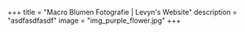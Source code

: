 +++
title = "Macro Blumen Fotografie | Levyn's Website"
description = "asdfasdfasdf"
image = "img_purple_flower.jpg"
+++